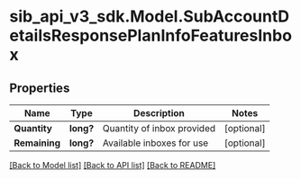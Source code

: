# sib_api_v3_sdk.Model.SubAccountDetailsResponsePlanInfoFeaturesInbox
## Properties

Name | Type | Description | Notes
------------ | ------------- | ------------- | -------------
**Quantity** | **long?** | Quantity of inbox provided | [optional] 
**Remaining** | **long?** | Available inboxes for use | [optional] 

[[Back to Model list]](../README.md#documentation-for-models) [[Back to API list]](../README.md#documentation-for-api-endpoints) [[Back to README]](../README.md)


